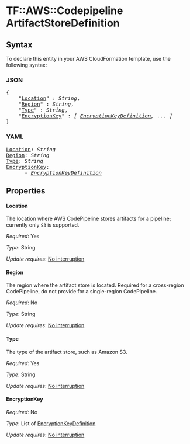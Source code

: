 # TF::AWS::Codepipeline ArtifactStoreDefinition

## Syntax

To declare this entity in your AWS CloudFormation template, use the following syntax:

### JSON

<pre>
{
    "<a href="#location" title="Location">Location</a>" : <i>String</i>,
    "<a href="#region" title="Region">Region</a>" : <i>String</i>,
    "<a href="#type" title="Type">Type</a>" : <i>String</i>,
    "<a href="#encryptionkey" title="EncryptionKey">EncryptionKey</a>" : <i>[ <a href="encryptionkeydefinition.md">EncryptionKeyDefinition</a>, ... ]</i>
}
</pre>

### YAML

<pre>
<a href="#location" title="Location">Location</a>: <i>String</i>
<a href="#region" title="Region">Region</a>: <i>String</i>
<a href="#type" title="Type">Type</a>: <i>String</i>
<a href="#encryptionkey" title="EncryptionKey">EncryptionKey</a>: <i>
      - <a href="encryptionkeydefinition.md">EncryptionKeyDefinition</a></i>
</pre>

## Properties

#### Location

The location where AWS CodePipeline stores artifacts for a pipeline; currently only `S3` is supported.

_Required_: Yes

_Type_: String

_Update requires_: [No interruption](https://docs.aws.amazon.com/AWSCloudFormation/latest/UserGuide/using-cfn-updating-stacks-update-behaviors.html#update-no-interrupt)

#### Region

The region where the artifact store is located. Required for a cross-region CodePipeline, do not provide for a single-region CodePipeline.

_Required_: No

_Type_: String

_Update requires_: [No interruption](https://docs.aws.amazon.com/AWSCloudFormation/latest/UserGuide/using-cfn-updating-stacks-update-behaviors.html#update-no-interrupt)

#### Type

The type of the artifact store, such as Amazon S3.

_Required_: Yes

_Type_: String

_Update requires_: [No interruption](https://docs.aws.amazon.com/AWSCloudFormation/latest/UserGuide/using-cfn-updating-stacks-update-behaviors.html#update-no-interrupt)

#### EncryptionKey

_Required_: No

_Type_: List of <a href="encryptionkeydefinition.md">EncryptionKeyDefinition</a>

_Update requires_: [No interruption](https://docs.aws.amazon.com/AWSCloudFormation/latest/UserGuide/using-cfn-updating-stacks-update-behaviors.html#update-no-interrupt)

